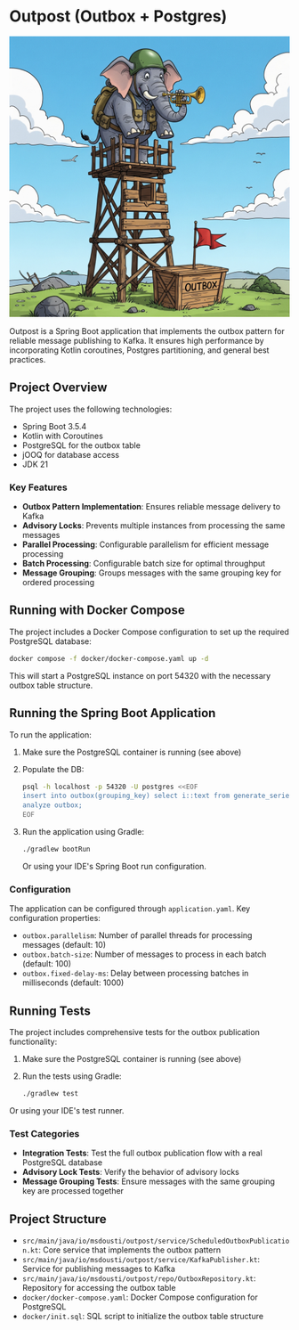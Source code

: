 # Outpost (Outbox + Postgres)

![Outpost logo](./outpost-logo.jpeg)

Outpost is a Spring Boot application that implements the outbox pattern for reliable message publishing to Kafka. It
ensures high performance by incorporating Kotlin coroutines, Postgres partitioning, and general best practices.

## Project Overview

The project uses the following technologies:

- Spring Boot 3.5.4
- Kotlin with Coroutines
- PostgreSQL for the outbox table
- jOOQ for database access
- JDK 21

### Key Features

- **Outbox Pattern Implementation**: Ensures reliable message delivery to Kafka
- **Advisory Locks**: Prevents multiple instances from processing the same messages
- **Parallel Processing**: Configurable parallelism for efficient message processing
- **Batch Processing**: Configurable batch size for optimal throughput
- **Message Grouping**: Groups messages with the same grouping key for ordered processing

## Running with Docker Compose

The project includes a Docker Compose configuration to set up the required PostgreSQL database:

```bash
docker compose -f docker/docker-compose.yaml up -d
```

This will start a PostgreSQL instance on port 54320 with the necessary outbox table structure.

## Running the Spring Boot Application

To run the application:

1. Make sure the PostgreSQL container is running (see above)

2. Populate the DB:
    ```bash
    psql -h localhost -p 54320 -U postgres <<EOF
    insert into outbox(grouping_key) select i::text from generate_series(1,1_000_000) as i;
    analyze outbox;
    EOF
    ```

3. Run the application using Gradle:
   ```bash
   ./gradlew bootRun
   ```

   Or using your IDE's Spring Boot run configuration.

### Configuration

The application can be configured through `application.yaml`. Key configuration properties:

- `outbox.parallelism`: Number of parallel threads for processing messages (default: 10)
- `outbox.batch-size`: Number of messages to process in each batch (default: 100)
- `outbox.fixed-delay-ms`: Delay between processing batches in milliseconds (default: 1000)

## Running Tests

The project includes comprehensive tests for the outbox publication functionality:

1. Make sure the PostgreSQL container is running (see above)

2. Run the tests using Gradle:
    ```bash
    ./gradlew test
    ```

Or using your IDE's test runner.

### Test Categories

- **Integration Tests**: Test the full outbox publication flow with a real PostgreSQL database
- **Advisory Lock Tests**: Verify the behavior of advisory locks
- **Message Grouping Tests**: Ensure messages with the same grouping key are processed together

## Project Structure

- `src/main/java/io/msdousti/outpost/service/ScheduledOutboxPublication.kt`: Core service that implements the outbox
  pattern
- `src/main/java/io/msdousti/outpost/service/KafkaPublisher.kt`: Service for publishing messages to Kafka
- `src/main/java/io/msdousti/outpost/repo/OutboxRepository.kt`: Repository for accessing the outbox table
- `docker/docker-compose.yaml`: Docker Compose configuration for PostgreSQL
- `docker/init.sql`: SQL script to initialize the outbox table structure
